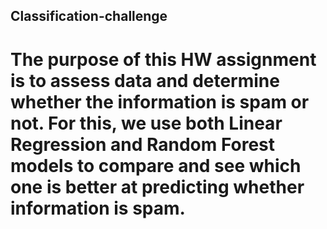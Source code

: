 ## Classification-challenge
# The purpose of this HW assignment is to assess data and determine whether the information is spam or not. For this, we use both Linear Regression and Random Forest models to compare and see which one is better at predicting whether information is spam.
